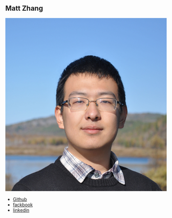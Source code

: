 Matt Zhang
----------

![](photos/matt-zhang.jpg)

* [Github](https://github.com/Matt-Zhang)
* [fackbook](https://www.facebook.com/profile.php?id=100010017820845)
* [linkedin](https://www.linkedin.com/profile/view?id=AAIAAAvH7i4BjYw9NCSpMcvWD1Aarni3xpl9zFk&trk=nav_responsive_tab_profile)
